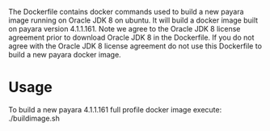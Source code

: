 The Dockerfile contains docker commands used to build a new payara image running on Oracle JDK 8 on ubuntu. It will build a docker image built on payara version 4.1.1.161. Note we agree to the Oracle JDK 8 license agreement prior to download Oracle JDK 8 in the Dockerfile. If you do not agree with the Oracle JDK 8 license agreement do not use this Dockerfile to build a new payara docker image.

Usage
=====

To build a new payara 4.1.1.161 full profile  docker image execute: ./buildimage.sh

